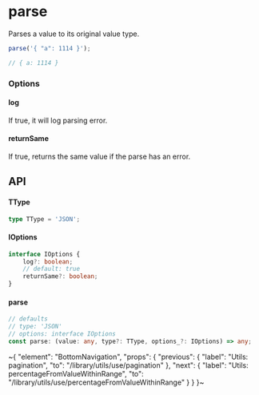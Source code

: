 
# parse

Parses a value to its original value type.

```ts
parse('{ "a": 1114 }');

// { a: 1114 }
```

### Options

#### log

If true, it will log parsing error.

#### returnSame

If true, returns the same value if the parse has an error.

## API

#### TType

```ts
type TType = 'JSON';
```

#### IOptions

```ts
interface IOptions {
    log?: boolean;
    // default: true
    returnSame?: boolean;
}
```

#### parse

```ts
// defaults
// type: 'JSON'
// options: interface IOptions
const parse: (value: any, type?: TType, options_?: IOptions) => any;
```


~{
  "element": "BottomNavigation",
  "props": {
    "previous": {
      "label": "Utils: pagination",
      "to": "/library/utils/use/pagination"
    },
    "next": {
      "label": "Utils: percentageFromValueWithinRange",
      "to": "/library/utils/use/percentageFromValueWithinRange"
    }
  }
}~
